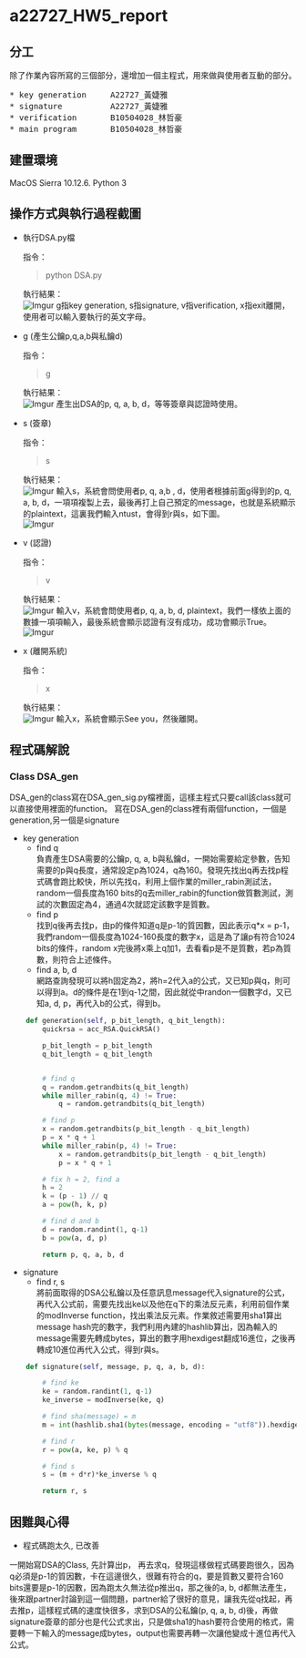 # a22727_HW5_report 
## 分工
除了作業內容所寫的三個部分，還增加一個主程式，用來做與使用者互動的部分。  
<pre>
* key generation     A22727_黃婕雅
* signature          A22727_黃婕雅  
* verification       B10504028_林哲豪  
* main program       B10504028_林哲豪 
</pre>  

## 建置環境  
MacOS Sierra 10.12.6. Python 3  

## 操作方式與執行過程截圖
* 執行DSA.py檔  

  指令：
  > python DSA.py  
  
  執行結果：  
  ![Imgur](https://i.imgur.com/ECxvXRZ.png) 
  g指key generation, s指signature, v指verification, x指exit離開，使用者可以輸入要執行的英文字母。  
  
* g (產生公鑰p,q,a,b與私鑰d)  

  指令： 
  > g    
  
  執行結果：  
  ![Imgur](https://i.imgur.com/eOQMb66.png)
  產生出DSA的p, q, a, b, d，等等簽章與認證時使用。  
  
* s (簽章)  

  指令： 
  > s    
  
  執行結果：  
  ![Imgur](https://i.imgur.com/Afae6f5.png)
  輸入s，系統會問使用者p, q, a,b , d，使用者根據前面g得到的p, q, a, b, d，一項項複製上去，最後再打上自己預定的message，也就是系統顯示的plaintext，這裏我們輸入ntust，會得到r與s，如下圖。  
  ![Imgur](https://i.imgur.com/FdoC9SP.png)  
  
* v (認證)  

  指令： 
  > v    
  
  執行結果：  
  ![Imgur](https://i.imgur.com/DVosEQQ.png)
  輸入v，系統會問使用者p, q, a, b, d, plaintext，我們一樣依上面的數據一項項輸入，最後系統會顯示認證有沒有成功，成功會顯示True。    
  ![Imgur](https://i.imgur.com/wZIWbSD.png)  
  
* x (離開系統)  

  指令： 
  > x    
  
  執行結果：  
  ![Imgur](https://i.imgur.com/lo1bywl.png)
  輸入x，系統會顯示See you，然後離開。  
  
## 程式碼解說  

### Class DSA_gen    

DSA_gen的class寫在DSA_gen_sig.py檔裡面，這樣主程式只要call該class就可以直接使用裡面的function。 寫在DSA_gen的class裡有兩個function，一個是generation,另一個是signature

* key generation  
	* find q  
負責產生DSA需要的公鑰p, q, a, b與私鑰d，一開始需要給定參數，告知需要的p與q長度，通常設定p為1024，q為160。發現先找出q再去找p程式碼會跑比較快，所以先找q，利用上個作業的miller_rabin測試法，random一個長度為160 bits的q去miller_rabin的function做質數測試，測試的次數固定為4，通過4次就認定該數字是質數。  
	* find p   
	找到q後再去找p，由p的條件知道q是p-1的質因數，因此表示q*x = p-1，我們random一個長度為1024-160長度的數字x，這是為了讓p有符合1024 bits的條件，random x完後將x乘上q加1，去看看p是不是質數，若p為質數，則符合上述條件。  
    * find a, b, d  
	網路查詢發現可以將h固定為2，將h=2代入a的公式，又已知p與q，則可以得到a。d的條件是在1到q-1之間，因此就從中randon一個數字d，又已知a, d, p，再代入b的公式，得到b。

```python
    def generation(self, p_bit_length, q_bit_length):
        quickrsa = acc_RSA.QuickRSA()

        p_bit_length = p_bit_length
        q_bit_length = q_bit_length


        # find q
        q = random.getrandbits(q_bit_length)
        while miller_rabin(q, 4) != True:
            q = random.getrandbits(q_bit_length)

        # find p
        x = random.getrandbits(p_bit_length - q_bit_length)
        p = x * q + 1
        while miller_rabin(p, 4) != True:
            x = random.getrandbits(p_bit_length - q_bit_length)
            p = x * q + 1

        # fix h = 2, find a
        h = 2
        k = (p - 1) // q
        a = pow(h, k, p) 

        # find d and b
        d = random.randint(1, q-1)
        b = pow(a, d, p)

        return p, q, a, b, d
```  

* signature        
	* find r, s   
將前面取得的DSA公私鑰以及任意訊息message代入signature的公式，再代入公式前，需要先找出ke以及他在q下的乘法反元素，利用前個作業的modInverse function，找出乘法反元素。作業敘述需要用sha1算出message hash完的數字，我們利用內建的hashlib算出，因為輸入的message需要先轉成bytes，算出的數字用hexdigest翻成16進位，之後再轉成10進位再代入公式，得到r與s。

```python
    def signature(self, message, p, q, a, b, d):

        # find ke
        ke = random.randint(1, q-1)
        ke_inverse = modInverse(ke, q)

        # find sha(message) = m
        m = int(hashlib.sha1(bytes(message, encoding = "utf8")).hexdigest(), 16)

        # find r
        r = pow(a, ke, p) % q

        # find s
        s = (m + d*r)*ke_inverse % q

        return r, s
```

## 困難與心得  
  * 程式碼跑太久, 已改善  
  
  一開始寫DSA的Class, 先計算出p， 再去求q，發現這樣做程式碼要跑很久，因為q必須是p-1的質因數，卡在這邊很久，很難有符合的q，要是質數又要符合160 bits還要是p-1的因數，因為跑太久無法從p推出q，那之後的a, b, d都無法產生，後來跟partner討論到這一個問題，partner給了很好的意見，讓我先從q找起，再去推p，這樣程式碼的速度快很多，求到DSA的公私鑰(p, q, a, b, d)後，再做signature簽章的部分也是代公式求出，只是做sha1的hash要符合使用的格式，需要轉一下輸入的message成bytes，output也需要再轉一次讓他變成十進位再代入公式。
 
